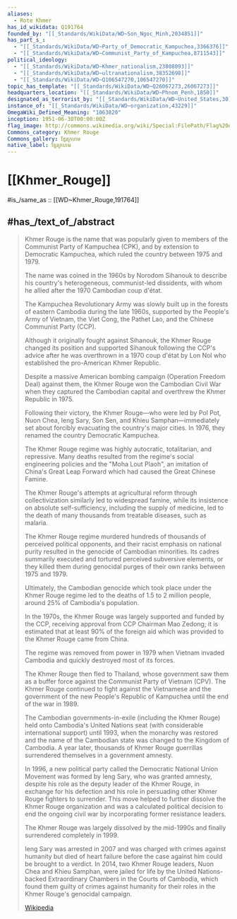 ```yaml
---
aliases:
  - Rote Khmer
has_id_wikidata: Q191764
founded_by: "[[_Standards/WikiData/WD~Son_Ngoc_Minh,2034851]]"
has_part_s_:
  - "[[_Standards/WikiData/WD~Party_of_Democratic_Kampuchea,3366376]]"
  - "[[_Standards/WikiData/WD~Communist_Party_of_Kampuchea,8711543]]"
political_ideology:
  - "[[_Standards/WikiData/WD~Khmer_nationalism,23808093]]"
  - "[[_Standards/WikiData/WD~ultranationalism,38352698]]"
  - "[[_Standards/WikiData/WD~Q106547270,106547270]]"
topic_has_template: "[[_Standards/WikiData/WD~Q26067273,26067273]]"
headquarters_location: "[[_Standards/WikiData/WD~Phnom_Penh,1850]]"
designated_as_terrorist_by: "[[_Standards/WikiData/WD~United_States,30]]"
instance_of: "[[_Standards/WikiData/WD~organization,43229]]"
OmegaWiki_Defined_Meaning: "1063820"
inception: 1951-06-30T00:00:00Z
flag_image: http://commons.wikimedia.org/wiki/Special:FilePath/Flag%20of%20Democratic%20Kampuchea.svg
Commons_category: Khmer Rouge
Commons_gallery: ខ្មែរក្រហម
native_label: ខ្មែរក្រហម
---
```


# [[Khmer_Rouge]] 

#is_/same_as :: [[WD~Khmer_Rouge,191764]] 

## #has_/text_of_/abstract 

> Khmer Rouge is the name that was popularly given to members of the 
> Communist Party of Kampuchea (CPK), and by extension to Democratic Kampuchea, 
> which ruled the country between 1975 and 1979. 
> 
> The name was coined in the 1960s by Norodom Sihanouk 
> to describe his country's heterogeneous, communist-led dissidents, 
> with whom he allied after the 1970 Cambodian coup d'état.
>
> The Kampuchea Revolutionary Army was slowly built up in the forests of eastern Cambodia 
> during the late 1960s, supported by the People's Army of Vietnam, the Viet Cong, 
> the Pathet Lao, and the Chinese Communist Party (CCP). 
> 
> Although it originally fought against Sihanouk, the Khmer Rouge changed its position 
> and supported Sihanouk following the CCP's advice 
> after he was overthrown in a 1970 coup d'état by Lon Nol 
> who established the pro-American Khmer Republic. 
> 
> Despite a massive American bombing campaign (Operation Freedom Deal) against them, 
> the Khmer Rouge won the Cambodian Civil War when they captured the Cambodian capital 
> and overthrew the Khmer Republic in 1975. 
> 
> Following their victory, the Khmer Rouge—who were led by Pol Pot, Nuon Chea, Ieng Sary, Son Sen, and Khieu Samphan—immediately set about forcibly evacuating the country's major cities. 
> In 1976, they renamed the country Democratic Kampuchea.
>
> The Khmer Rouge regime was highly autocratic, totalitarian, and repressive. 
> Many deaths resulted from the regime's social engineering policies and the "Moha Lout Plaoh", 
> an imitation of China's Great Leap Forward which had caused the Great Chinese Famine. 
> 
> The Khmer Rouge's attempts at agricultural reform through collectivization 
> similarly led to widespread famine, while its insistence on absolute self-sufficiency, 
> including the supply of medicine, led to the death of many thousands from treatable diseases, such as malaria.
>
> The Khmer Rouge regime murdered hundreds of thousands of perceived political opponents, 
> and their racist emphasis on national purity resulted in the genocide of Cambodian minorities. 
> Its cadres summarily executed and tortured perceived subversive elements, 
> or they killed them during genocidal purges of their own ranks between 1975 and 1979. 
> 
> Ultimately, the Cambodian genocide which took place under the Khmer Rouge regime 
> led to the deaths of 1.5 to 2 million people, around 25% of Cambodia's population.
>
> In the 1970s, the Khmer Rouge was largely supported and funded by the CCP, 
> receiving approval from CCP Chairman Mao Zedong; 
> it is estimated that at least 90% of the foreign aid which was provided to the Khmer Rouge 
> came from China. 
> 
> The regime was removed from power in 1979 when Vietnam invaded Cambodia 
> and quickly destroyed most of its forces. 
> 
> The Khmer Rouge then fled to Thailand, 
> whose government saw them as a buffer force against the Communist Party of Vietnam (CPV). 
> The Khmer Rouge continued to fight against the Vietnamese 
> and the government of the new People's Republic of Kampuchea 
> until the end of the war in 1989. 
> 
> The Cambodian governments-in-exile (including the Khmer Rouge) 
> held onto Cambodia's United Nations seat (with considerable international support) until 1993, 
> when the monarchy was restored and the name of the Cambodian state was changed 
> to the Kingdom of Cambodia. 
> A year later, thousands of Khmer Rouge guerrillas surrendered themselves in a government amnesty.
>
> In 1996, a new political party called the Democratic National Union Movement 
> was formed by Ieng Sary, who was granted amnesty, 
> despite his role as the deputy leader of the Khmer Rouge, 
> in exchange for his defection and his role in persuading other Khmer Rouge fighters to surrender. 
> This move helped to further dissolve the Khmer Rouge organization 
> and was a calculated political decision to end the ongoing civil war 
> by incorporating former resistance leaders. 
> 
> The Khmer Rouge was largely dissolved by the mid-1990s 
> and finally surrendered completely in 1999. 
> 
> Ieng Sary was arrested in 2007 and was charged with crimes against humanity 
> but died of heart failure before the case against him could be brought to a verdict. 
> In 2014, two Khmer Rouge leaders, Nuon Chea and Khieu Samphan, were jailed for life 
> by the United Nations-backed Extraordinary Chambers in the Courts of Cambodia, 
> which found them guilty of crimes against humanity for their roles in the Khmer Rouge's genocidal campaign.
>
> [Wikipedia](https://en.wikipedia.org/wiki/Khmer%20Rouge) 

